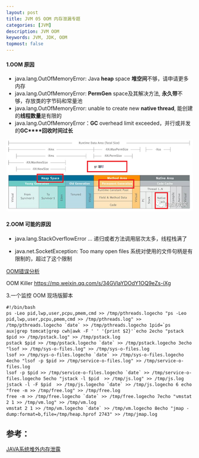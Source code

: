 ```yaml
---
layout: post
title: JVM 05 OOM 内存泄漏专题
categories: [JVM]
description: JVM OOM
keywords: JVM, JDK, OOM
topmost: false
---
```


#### 1.OOM 原因

- java.lang.OutOfMemoryError: Java **heap** space  **堆空间**不够，请申请更多内存 
- java.lang.OutOfMemoryError: **PermGen** space及其解决方法, **永久带**不够，存放类的字节码和常量池 
- java.lang.OutOfMemoryError: unable to create new **native thread**, 能创建的**线程数量**是有限的 
- java.lang.OutOfMemoryError：**GC** overhead limit exceeded，并行或并发的**GC****回收时间过长**

![OOM](/images/posts/2016-07-15-jvm-oom/OOM.png)

#### 2.OOM 可能的原因

- java.lang.StackOverflowError …  递归或者方法调用层次太多，线程栈满了

- java.net.SocketException: Too many open files 系统对使用的文件句柄是有限制的，超过了这个限制

[OOM错误分析](http://mp.weixin.qq.com/s/34GVlaYDOdY1OQ9eZs-iXg)

OOM Killer https://mp.weixin.qq.com/s/34GVlaYDOdY1OQ9eZs-iXg

3.一个监控 OOM 现场版脚本

```shell
#!/bin/bash
ps -Leo pid,lwp,user,pcpu,pmem,cmd >> /tmp/pthreads.logecho "ps -Leo pid,lwp,user,pcpu,pmem,cmd >> /tmp/pthreads.log" >> /tmp/pthreads.logecho `date` >> /tmp/pthreads.logecho 1pid=`ps aux|grep tomcat|grep cwh|awk -F ' ' '{print $2}'`echo 2echo "pstack $pid >> /tmp/pstack.log" >> /tmp/pstack.log
pstack $pid >> /tmp/pstack.logecho `date` >> /tmp/pstack.logecho 3echo "lsof >> /tmp/sys-o-files.log" >> /tmp/sys-o-files.log
lsof >> /tmp/sys-o-files.logecho `date` >> /tmp/sys-o-files.logecho 4echo "lsof -p $pid >> /tmp/service-o-files.log" >> /tmp/service-o-files.log
lsof -p $pid >> /tmp/service-o-files.logecho `date` >> /tmp/service-o-files.logecho 5echo "jstack -l $pid  >> /tmp/js.log" >> /tmp/js.log
jstack -l -F $pid  >> /tmp/js.logecho `date` >> /tmp/js.logecho 6 echo "free -m >> /tmp/free.log" >> /tmp/free.log
free -m >> /tmp/free.logecho `date` >> /tmp/free.logecho 7echo "vmstat 2 1 >> /tmp/vm.log" >> /tmp/vm.log
vmstat 2 1 >> /tmp/vm.logecho `date` >> /tmp/vm.logecho 8echo "jmap -dump:format=b,file=/tmp/heap.hprof 2743" >> /tmp/jmap.log
```









## 参考：

[JAVA系统堆外内存泄露](https://www.jianshu.com/p/0c51d8fa3ce8)


